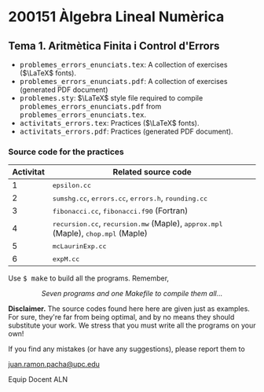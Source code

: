 # 200151 Àlgebra Lineal Numèrica
## Tema 1. Aritmètica Finita i Control d'Errors
* <tt>problemes_errors_enunciats.tex</tt>: A collection of exercises 
      ($\LaTeX$ fonts).
* <tt>problemes_errors_enunciats.pdf</tt>: A collection of exercises
      (generated PDF document) 
* <tt>problemes.sty</tt>: $\LaTeX$ style file required to compile 
      <tt>problemes_errors_enunciats.pdf</tt> from
      <tt>problemes_errors_enunciats.tex</tt>.
* <tt>activitats_errors.tex</tt>: Practices ($\LaTeX$ fonts).
* <tt>activitats_errors.pdf</tt>: Practices (generated PDF document).

### Source code for the practices

Activitat | Related source code 
----------|---------------------
 1| <tt>epsilon.cc</tt>
 2| <tt>sumshg.cc</tt>, <tt>errors.cc</tt>, <tt>errors.h</tt>, <tt>rounding.cc</tt>
 3| <tt>fibonacci.cc</tt>, <tt>fibonacci.f90</tt> (Fortran)
 4| <tt>recursion.cc</tt>, <tt>recursion.mw</tt> (Maple), <tt>approx.mpl</tt> (Maple), <tt>chop.mpl</tt> (Maple) 
 5| <tt>mcLaurinExp.cc</tt>
 6| <tt>expM.cc<tt>

Use <tt>$ make</tt> to build all the programs. Remember,

<p align="center">
<em>Seven programs and one Makefile to compile them all...</em>
</p>

**Disclaimer.** The source codes found here here are given just as examples. For
sure, they're far from being optimal, and by no means they should substitute your
work. We stress that you must write all the programs on your own!

If you find any mistakes (or have any suggestions), please report them to

juan.ramon.pacha@upc.edu

Equip Docent ALN
